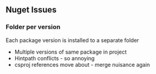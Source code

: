 ## Nuget Issues
### Folder per version

Each package version is installed to a separate folder

* Multiple versions of same package in project
* Hintpath conflicts - so annoying
* csproj references move about - merge nuisance again
